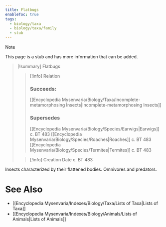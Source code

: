 ```yaml
---
title: Flatbugs
enableToc: true
tags:
  - biology/taxa
  - biology/taxa/family
  - stub
---
```


> [!note]
> This page is a stub and has more information that can be added.

> [!summary] Flatbugs
> > [!info] Relation
> > ### Succeeds:
> > [[Encyclopedia Mysenvaria/Biology/Taxa/Incomplete-metamorphosing Insects|Incomplete-metamorphosing Insects]]
> > ### Supersedes 
> > [[Encyclopedia Mysenvaria/Biology/Species/Earwigs|Earwigs]] c. BT 483
> > [[Encyclopedia Mysenvaria/Biology/Species/Roaches|Roaches]] c. BT 483
> > [[Encyclopedia Mysenvaria/Biology/Species/Termites|Termites]] c. BT 483
>
> > [!info] Creation Date
> > c. BT 483

Insects characterized by their flattened bodies. Omnivores and predators.

# See Also
- [[Encyclopedia Mysenvaria/Indexes/Biology/Taxa/Lists of Taxa|Lists of Taxa]]
- [[Encyclopedia Mysenvaria/Indexes/Biology/Animals/Lists of Animals|Lists of Animals]]
